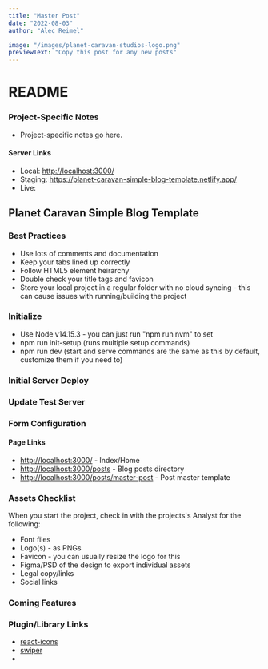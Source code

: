 ```yaml
---
title: "Master Post"
date: "2022-08-03"
author: "Alec Reimel"

image: "/images/planet-caravan-studios-logo.png"
previewText: "Copy this post for any new posts"
---
```


# README #

### Project-Specific Notes ###
* Project-specific notes go here.

#### Server Links ####
* Local: <http://localhost:3000/>
* Staging: <https://planet-caravan-simple-blog-template.netlify.app/>
* Live: 

## Planet Caravan Simple Blog Template ##


### Best Practices ###
* Use lots of comments and documentation
* Keep your tabs lined up correctly
* Follow HTML5 element heirarchy
* Double check your title tags and favicon
* Store your local project in a regular folder with no cloud syncing - this can cause issues with running/building the project

### Initialize ###
* Use Node v14.15.3 - you can just run "npm run nvm" to set
* npm run init-setup (runs multiple setup commands)
* npm run dev (start and serve commands are the same as this by default, customize them if you need to)

### Initial Server Deploy ###


### Update Test Server ###


### Form Configuration ###


#### Page Links ####
* <http://localhost:3000/> - Index/Home
* <http://localhost:3000/posts> - Blog posts directory
* <http://localhost:3000/posts/master-post> - Post master template


### Assets Checklist ###
When you start the project, check in with the projects's Analyst for the following:
* Font files
* Logo(s) - as PNGs
* Favicon - you can usually resize the logo for this
* Figma/PSD of the design to export individual assets
* Legal copy/links
* Social links

### Coming Features ###

### Plugin/Library Links ###
* [react-icons](https://react-icons.github.io/react-icons)
* [swiper](https://swiperjs.com/)
* 